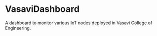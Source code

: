 # VasaviDashboard
A dashboard to monitor various IoT nodes deployed in Vasavi College of Engineering.
